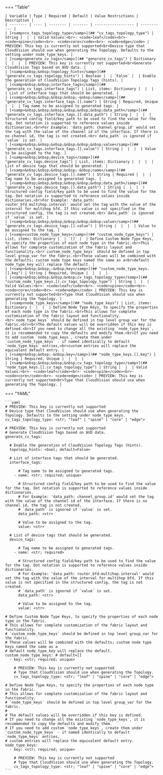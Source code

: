 <!--
  ~ Copyright (c) 2024 Arista Networks, Inc.
  ~ Use of this source code is governed by the Apache License 2.0
  ~ that can be found in the LICENSE file.
  -->
=== "Table"

    | Variable | Type | Required | Default | Value Restrictions | Description |
    | -------- | ---- | -------- | ------- | ------------------ | ----------- |
    | [<samp>cv_tags_topology_type</samp>](## "cv_tags_topology_type") | String |  |  | Valid Values:<br>- <code>leaf</code><br>- <code>spine</code><br>- <code>core</code><br>- <code>edge</code> | PREVIEW: This key is currently not supported<br>Device type that CloudVision should use when generating the Topology. Defaults to the setting under node_type_keys. |
    | [<samp>generate_cv_tags</samp>](## "generate_cv_tags") | Dictionary |  |  |  | PREVIEW: This key is currently not supported<br>Generate CloudVision Tags based on AVD data. |
    | [<samp>&nbsp;&nbsp;topology_hints</samp>](## "generate_cv_tags.topology_hints") | Boolean |  | `False` |  | Enable the generation of CloudVision Topology Tags (hints). |
    | [<samp>&nbsp;&nbsp;interface_tags</samp>](## "generate_cv_tags.interface_tags") | List, items: Dictionary |  |  |  | List of interface tags that should be generated. |
    | [<samp>&nbsp;&nbsp;&nbsp;&nbsp;-&nbsp;name</samp>](## "generate_cv_tags.interface_tags.[].name") | String | Required, Unique |  |  | Tag name to be assigned to generated tags. |
    | [<samp>&nbsp;&nbsp;&nbsp;&nbsp;&nbsp;&nbsp;data_path</samp>](## "generate_cv_tags.interface_tags.[].data_path") | String |  |  |  | Structured config field/key path to be used to find the value for the tag. Dot notation is supported to reference values inside dictionaries.<br>For Example: 'data_path: channel_group.id' would set the tag with the value of the channel id of the interface. If there is no channel id, the tag is not created.<br>`data_path` is ignored if `value` is set. |
    | [<samp>&nbsp;&nbsp;&nbsp;&nbsp;&nbsp;&nbsp;value</samp>](## "generate_cv_tags.interface_tags.[].value") | String |  |  |  | Value to be assigned to the tag. |
    | [<samp>&nbsp;&nbsp;device_tags</samp>](## "generate_cv_tags.device_tags") | List, items: Dictionary |  |  |  | List of device tags that should be generated. |
    | [<samp>&nbsp;&nbsp;&nbsp;&nbsp;-&nbsp;name</samp>](## "generate_cv_tags.device_tags.[].name") | String | Required |  |  | Tag name to be assigned to generated tags. |
    | [<samp>&nbsp;&nbsp;&nbsp;&nbsp;&nbsp;&nbsp;data_path</samp>](## "generate_cv_tags.device_tags.[].data_path") | String |  |  |  | Structured config field/key path to be used to find the value for the tag. Dot notation is supported to reference values inside dictionaries.<br>For Example: 'data_path: router_bfd.multihop.interval' would set the tag with the value of the interval for multihop bfd. If this value is not specified in the structured config, the tag is not created.<br>`data_path` is ignored if `value` is set. |
    | [<samp>&nbsp;&nbsp;&nbsp;&nbsp;&nbsp;&nbsp;value</samp>](## "generate_cv_tags.device_tags.[].value") | String |  |  |  | Value to be assigned to the tag. |
    | [<samp>custom_node_type_keys</samp>](## "custom_node_type_keys") | List, items: Dictionary |  | `[]` |  | Define Custom Node Type Keys, to specify the properties of each node type in the fabric.<br>This allows for complete customization of the fabric layout and functionality.<br>`custom_node_type_keys` should be defined in top level group_var for the fabric.<br>These values will be combined with the defaults; custom node type keys named the same as a<br>default node_type_key will replace the default. |
    | [<samp>&nbsp;&nbsp;-&nbsp;key</samp>](## "custom_node_type_keys.[].key") | String | Required, Unique |  |  |  |
    | [<samp>&nbsp;&nbsp;&nbsp;&nbsp;cv_tags_topology_type</samp>](## "custom_node_type_keys.[].cv_tags_topology_type") | String |  |  | Valid Values:<br>- <code>leaf</code><br>- <code>spine</code><br>- <code>core</code><br>- <code>edge</code> | PREVIEW: This key is currently not supported<br>Type that CloudVision should use when generating the Topology. |
    | [<samp>node_type_keys</samp>](## "node_type_keys") | List, items: Dictionary |  |  |  | Define Node Type Keys, to specify the properties of each node type in the fabric.<br>This allows for complete customization of the fabric layout and functionality.<br>`node_type_keys` should be defined in top level group_var for the fabric.<br><br>The default values will be overridden if this key is defined.<br>If you need to change all the existing `node_type_keys`, it is recommended to copy the defaults and modify them.<br>If you need to add custom `node_type_keys`, create them under `custom_node_type_keys` - if named identically to default `node_type_keys` entries,<br>custom entries will replace the equivalent default entry. |
    | [<samp>&nbsp;&nbsp;-&nbsp;key</samp>](## "node_type_keys.[].key") | String | Required, Unique |  |  |  |
    | [<samp>&nbsp;&nbsp;&nbsp;&nbsp;cv_tags_topology_type</samp>](## "node_type_keys.[].cv_tags_topology_type") | String |  |  | Valid Values:<br>- <code>leaf</code><br>- <code>spine</code><br>- <code>core</code><br>- <code>edge</code> | PREVIEW: This key is currently not supported<br>Type that CloudVision should use when generating the Topology. |

=== "YAML"

    ```yaml
    # PREVIEW: This key is currently not supported
    # Device type that CloudVision should use when generating the Topology. Defaults to the setting under node_type_keys.
    cv_tags_topology_type: <str; "leaf" | "spine" | "core" | "edge">

    # PREVIEW: This key is currently not supported
    # Generate CloudVision Tags based on AVD data.
    generate_cv_tags:

      # Enable the generation of CloudVision Topology Tags (hints).
      topology_hints: <bool; default=False>

      # List of interface tags that should be generated.
      interface_tags:

          # Tag name to be assigned to generated tags.
        - name: <str; required; unique>

          # Structured config field/key path to be used to find the value for the tag. Dot notation is supported to reference values inside dictionaries.
          # For Example: 'data_path: channel_group.id' would set the tag with the value of the channel id of the interface. If there is no channel id, the tag is not created.
          # `data_path` is ignored if `value` is set.
          data_path: <str>

          # Value to be assigned to the tag.
          value: <str>

      # List of device tags that should be generated.
      device_tags:

          # Tag name to be assigned to generated tags.
        - name: <str; required>

          # Structured config field/key path to be used to find the value for the tag. Dot notation is supported to reference values inside dictionaries.
          # For Example: 'data_path: router_bfd.multihop.interval' would set the tag with the value of the interval for multihop bfd. If this value is not specified in the structured config, the tag is not created.
          # `data_path` is ignored if `value` is set.
          data_path: <str>

          # Value to be assigned to the tag.
          value: <str>

    # Define Custom Node Type Keys, to specify the properties of each node type in the fabric.
    # This allows for complete customization of the fabric layout and functionality.
    # `custom_node_type_keys` should be defined in top level group_var for the fabric.
    # These values will be combined with the defaults; custom node type keys named the same as a
    # default node_type_key will replace the default.
    custom_node_type_keys: # default=[]
      - key: <str; required; unique>

        # PREVIEW: This key is currently not supported
        # Type that CloudVision should use when generating the Topology.
        cv_tags_topology_type: <str; "leaf" | "spine" | "core" | "edge">

    # Define Node Type Keys, to specify the properties of each node type in the fabric.
    # This allows for complete customization of the fabric layout and functionality.
    # `node_type_keys` should be defined in top level group_var for the fabric.
    #
    # The default values will be overridden if this key is defined.
    # If you need to change all the existing `node_type_keys`, it is recommended to copy the defaults and modify them.
    # If you need to add custom `node_type_keys`, create them under `custom_node_type_keys` - if named identically to default `node_type_keys` entries,
    # custom entries will replace the equivalent default entry.
    node_type_keys:
      - key: <str; required; unique>

        # PREVIEW: This key is currently not supported
        # Type that CloudVision should use when generating the Topology.
        cv_tags_topology_type: <str; "leaf" | "spine" | "core" | "edge">
    ```
